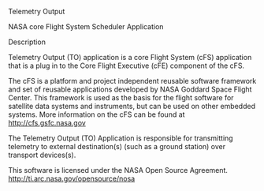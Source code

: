 Telemetry Output

NASA core Flight System Scheduler Application

Description

Telemetry Output (TO) application is a core Flight System (cFS) application that is a plug in to the Core Flight Executive (cFE) component of the cFS.

The cFS is a platform and project independent reusable software framework and set of reusable applications developed by NASA Goddard Space Flight Center. This framework is used as the basis for the flight software for satellite data systems and instruments, but can be used on other embedded systems. More information on the cFS can be found at http://cfs.gsfc.nasa.gov

The Telemetry Output (TO) Application is responsible for transmitting telemetry to external destination(s) (such as a ground station) over transport devices(s).



This software is licensed under the NASA Open Source Agreement. 
http://ti.arc.nasa.gov/opensource/nosa


